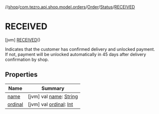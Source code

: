 //[shop](../../../../../index.md)/[com.tezro.api.shop.model.orders](../../../index.md)/[Order](../../index.md)/[Status](../index.md)/[RECEIVED](index.md)



# RECEIVED  
 [jvm] [RECEIVED](index.md)()  


Indicates that the customer has confirmed delivery and unlocked payment. If not, payment will be unlocked automatically in 45 days after delivery confirmation by shop.

   


## Properties  
  
|  Name |  Summary | 
|---|---|
| <a name="com.tezro.api.shop.model.orders/Order.Status.RECEIVED/name/#/PointingToDeclaration/"></a>[name](name.md)| <a name="com.tezro.api.shop.model.orders/Order.Status.RECEIVED/name/#/PointingToDeclaration/"></a> [jvm] val [name](name.md): [String](https://kotlinlang.org/api/latest/jvm/stdlib/kotlin/-string/index.html)   <br>|
| <a name="com.tezro.api.shop.model.orders/Order.Status.RECEIVED/ordinal/#/PointingToDeclaration/"></a>[ordinal](ordinal.md)| <a name="com.tezro.api.shop.model.orders/Order.Status.RECEIVED/ordinal/#/PointingToDeclaration/"></a> [jvm] val [ordinal](ordinal.md): [Int](https://kotlinlang.org/api/latest/jvm/stdlib/kotlin/-int/index.html)   <br>|


